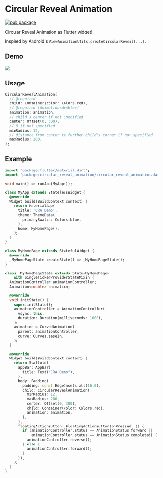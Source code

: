 # Circular Reveal Animation

[![pub package](https://img.shields.io/pub/v/circular_reveal_animation.svg)](https://pub.dartlang.org/packages/circular_reveal_animation)

Circular Reveal Animation as Flutter widget!

Inspired by Android's `ViewAnimationUtils.createCircularReveal(...)`.

## Demo

![](https://github.com/qwert2603/circular_reveal_animation/blob/master/art/device20190516131715%20(1).gif)

## Usage

```dart
CircularRevealAnimation(
  // @required
  child: Container(color: Colors.red),
  // @required [Animation<double>]
  animation: animation,
  // child's center if not specified
  center: Offset(0, 300),
  // 0 if not specified
  minRadius: 12,
  // distance from center to further child's corner if not specified
  maxRadius: 200,
);
```

## Example

```dart
import 'package:flutter/material.dart';
import 'package:circular_reveal_animation/circular_reveal_animation.dart';

void main() => runApp(MyApp());

class MyApp extends StatelessWidget {
  @override
  Widget build(BuildContext context) {
    return MaterialApp(
      title: 'CRA Demo',
      theme: ThemeData(
        primarySwatch: Colors.blue,
      ),
      home: MyHomePage(),
    );
  }
}

class MyHomePage extends StatefulWidget {
  @override
  _MyHomePageState createState() => _MyHomePageState();
}

class _MyHomePageState extends State<MyHomePage>
    with SingleTickerProviderStateMixin {
  AnimationController animationController;
  Animation<double> animation;

  @override
  void initState() {
    super.initState();
    animationController = AnimationController(
      vsync: this,
      duration: Duration(milliseconds: 1000),
    );
    animation = CurvedAnimation(
      parent: animationController,
      curve: Curves.easeIn,
    );
  }

  @override
  Widget build(BuildContext context) {
    return Scaffold(
      appBar: AppBar(
        title: Text("CRA Demo"),
      ),
      body: Padding(
        padding: const EdgeInsets.all(16.0),
        child: CircularRevealAnimation(
          minRadius: 12,
          maxRadius: 200,
          center: Offset(0, 300),
          child: Container(color: Colors.red),
          animation: animation,
        ),
      ),
      floatingActionButton: FloatingActionButton(onPressed: () {
        if (animationController.status == AnimationStatus.forward ||
            animationController.status == AnimationStatus.completed) {
          animationController.reverse();
        } else {
          animationController.forward();
        }
      }),
    );
  }
}

```
